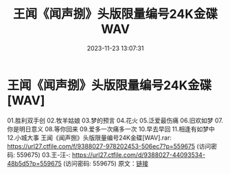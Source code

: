 ﻿---
title: 王闻《闻声捌》头版限量编号24K金碟WAV
date: 2023-11-23 13:07:31
categories: WAV车载音乐、镜像
tags: 华语中文
---
# 王闻《闻声捌》头版限量编号24K金碟[WAV]

01.胜利双手创
02.牧羊姑娘
03.梦的预言
04.花火
05.泛爱最伤痛
06.旧欢如梦
07.你是明日意义
08.等你回来
09.爱多一次痛多一次
10.早去早回
11.相逢有如梦中
12.小城大事
王闻《闻声捌》头版限量编号24K金碟[WAV].rar: https://url27.ctfile.com/f/9388027-978202453-506ec7?p=559675
(访问密码: 559675)
03.王-汪-: https://url27.ctfile.com/d/9388027-44093534-48b5d5?p=559675
(访问密码: 559675)
原文：[链接](https://blog.sina.com.cn/s/blog_1647c7e76010313tp.html)